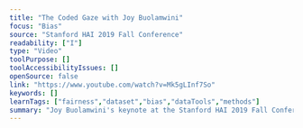 ```yaml
---
title: "The Coded Gaze with Joy Buolamwini"
focus: "Bias"
source: "Stanford HAI 2019 Fall Conference"
readability: ["I"]
type: "Video"
toolPurpose: []
toolAccessibilityIssues: []
openSource: false
link: "https://www.youtube.com/watch?v=Mk5gLInf7So"
keywords: []
learnTags: ["fairness","dataset","bias","dataTools","methods"]
summary: "Joy Buolamwini's keynote at the Stanford HAI 2019 Fall Conference about existing bias in facial recognition technologies. "
---
```


